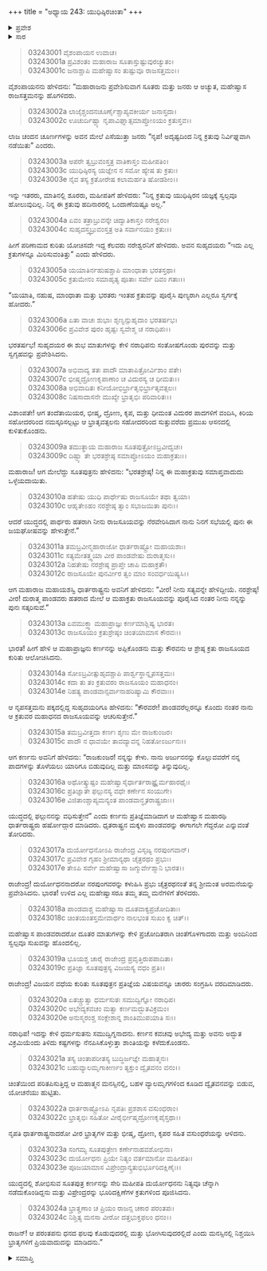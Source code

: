 +++
title = "ಅಧ್ಯಾಯ 243: ಯುಧಿಷ್ಠಿರಚಿಂತಾ"
+++

<details><summary>ಪ್ರವೇಶ</summary>


।।   ಓಂ ಓಂ ನಮೋ ನಾರಾಯಣಾಯ।।   ಶ್ರೀ ವೇದವ್ಯಾಸಾಯ ನಮಃ ।।

ಶ್ರೀ ಕೃಷ್ಣದ್ವೈಪಾಯನ ವೇದವ್ಯಾಸ ವಿರಚಿತ  

**ಶ್ರೀ ಮಹಾಭಾರತ**

**ಆರಣ್ಯಕ ಪರ್ವ**

**ಘೋಷಯಾತ್ರಾ ಪರ್ವ**

**ಅಧ್ಯಾಯ 243**

</details>


<details><summary>ಸಾರ</summary>

ಅರ್ಜುನನನ್ನು ಕೊಲ್ಲುವವರೆಗೆ ತಾನೂ ಯಾರಿಂದಲೂ ಪಾದಗಳನ್ನು ತೊಳೆಸಿಕೊಳ್ಳುವುದಿಲ್ಲ ಮತ್ತು ಮಾಂಸವನ್ನು ತಿನ್ನುವುದಿಲ್ಲವೆಂದು ಕರ್ಣನು ಪ್ರತಿಜ್ಞೆ ಮಾಡಿದುದು (1-17). ಕರ್ಣನ ಕುರಿತು ಯುಧಿಷ್ಠಿರನು ಚಿಂತಿಸಿ ದ್ವೈತವನವನ್ನು ಬಿಟ್ಟುಹೋಗಲು ಯೋಚಿಸುವುದು (18-21). ದುರ್ಯೋಧನನು ಧನದ ಫಲವು ಕೊಡುವುದರಲ್ಲಿ ಮತ್ತು ಭೋಗಿಸುವುದರಲ್ಲಿದೆ ಎಂದು ಮನಸ್ಸಿನಲ್ಲಿ ನಿಶ್ಚಯಿಸಿ ಅದರಂತೆ ನಡೆದುಕೊಂಡಿದುದು (22-24).

</details>


> 03243001 ವೈಶಂಪಾಯನ ಉವಾಚ।  
03243001a ಪ್ರವಿಶಂತಂ ಮಹಾರಾಜ ಸೂತಾಸ್ತುಷ್ಟುವುರಚ್ಯುತಂ।  
03243001c ಜನಾಶ್ಚಾಪಿ ಮಹೇಷ್ವಾಸಂ ತುಷ್ಟುವೂ ರಾಜಸತ್ತಮಂ।।

ವೈಶಂಪಾಯನನು ಹೇಳಿದನು: “ಮಹಾರಾಜನು ಪ್ರವೇಶಿಸುವಾಗ ಸೂತರು ಮತ್ತು ಜನರು ಆ ಅಚ್ಯುತ, ಮಹೇಷ್ವಾಸ ರಾಜಸತ್ತಮನನ್ನು ಹೊಗಳಿದರು.

> 03243002a ಲಾಜೈಶ್ಚಂದನಚೂರ್ಣೈಶ್ಚಾಪ್ಯವಕೀರ್ಯ ಜನಾಸ್ತದಾ।  
03243002c ಊಚುರ್ದಿಷ್ಟ್ಯಾ ನೃಪಾವಿಘ್ನಾತ್ಸಮಾಪ್ತೋಽಯಂ ಕ್ರತುಸ್ತವ।।

ಲಾಜ ಚಂದನ ಚೂರ್ಣಗಳನ್ನು ಅವನ ಮೇಲೆ ಎಸೆಯುತ್ತಾ ಜನರು “ನೃಪ! ಅದೃಷ್ಟದಿಂದ ನಿನ್ನ ಕ್ರತುವು ನಿರ್ವಿಘ್ನವಾಗಿ ನಡೆಯಿತು” ಎಂದರು.

> 03243003a ಅಪರೇ ತ್ವಬ್ರುವಂಸ್ತತ್ರ ವಾತಿಕಾಸ್ತಂ ಮಹೀಪತಿಂ।  
03243003c ಯುಧಿಷ್ಠಿರಸ್ಯ ಯಜ್ಞೇನ ನ ಸಮೋ ಹ್ಯೇಷ ತು ಕ್ರತುಃ।  
03243003e ನೈವ ತಸ್ಯ ಕ್ರತೋರೇಷ ಕಲಾಮರ್ಹತಿ ಷೋಡಶೀಂ।।

ಇನ್ನು ಇತರರು, ಮಾತಿನಲ್ಲಿ ಶೂರರು, ಮಹೀಪತಿಗೆ ಹೇಳಿದರು: “ನಿನ್ನ ಕ್ರತುವು ಯುಧಿಷ್ಠಿರನ ಯಜ್ಞಕ್ಕೆ ಸ್ವಲ್ಪವೂ ಹೋಲುವುದಿಲ್ಲ. ನಿನ್ನ ಈ ಕ್ರತುವು ಹದಿನಾರರಲ್ಲಿ ಒಂದಾಣೆಯಷ್ಟೂ ಅಲ್ಲ.”

> 03243004a ಏವಂ ತತ್ರಾಬ್ರುವನ್ಕೇ ಚಿದ್ವಾತಿಕಾಸ್ತಂ ನರೇಶ್ವರಂ।  
03243004c ಸುಹೃದಸ್ತ್ವಬ್ರುವಂಸ್ತತ್ರ ಅತಿ ಸರ್ವಾನಯಂ ಕ್ರತುಃ।।

ಹೀಗೆ ಪರಿಣಾಮದ ಕುರಿತು ಯೋಚಿಸದೇ ಇದ್ದ ಕೆಲವರು ನರೇಶ್ವರನಿಗೆ ಹೇಳಿದರು. ಅವನ ಸುಹೃದಯರು “ಇದು ಎಲ್ಲ ಕ್ರತುಗಳನ್ನೂ ಮಿರಿಸುವಂತಿತ್ತು” ಎಂದು ಹೇಳಿದರು.

> 03243005a ಯಯಾತಿರ್ನಹುಷಶ್ಚಾಪಿ ಮಾಂಧಾತಾ ಭರತಸ್ತಥಾ।  
03243005c ಕ್ರತುಮೇನಂ ಸಮಾಹೃತ್ಯ ಪೂತಾಃ ಸರ್ವೇ ದಿವಂ ಗತಾಃ।।

“ಯಯಾತಿ, ನಹುಷ, ಮಾಂಧಾತಾ ಮತ್ತು ಭರತರು ಇಂತಹ ಕ್ರತುವನ್ನು ಪೂರೈಸಿ ಪುಣ್ಯರಾಗಿ ಎಲ್ಲರೂ ಸ್ವರ್ಗಕ್ಕೆ ಹೋದರು.”

> 03243006a ಏತಾ ವಾಚಃ ಶುಭಾಃ ಶೃಣ್ವನ್ಸುಹೃದಾಂ ಭರತರ್ಷಭ।  
03243006c ಪ್ರವಿವೇಶ ಪುರಂ ಹೃಷ್ಟಃ ಸ್ವವೇಶ್ಮ ಚ ನರಾಧಿಪಃ।।

ಭರತರ್ಷಭ! ಸುಹೃದಯರ ಈ ಶುಭ ಮಾತುಗಳನ್ನು ಕೇಳಿ ನರಾಧಿಪನು ಸಂತೋಷಗೊಂಡು ಪುರವನ್ನು ಮತ್ತು ಸ್ವಗೃಹವನ್ನು ಪ್ರವೇಶಿಸಿದನು.

> 03243007a ಅಭಿವಾದ್ಯ ತತಃ ಪಾದೌ ಮಾತಾಪಿತ್ರೋರ್ವಿಶಾಂ ಪತೇ।  
03243007c ಭೀಷ್ಮದ್ರೋಣಕೃಪಾಣಾಂ ಚ ವಿದುರಸ್ಯ ಚ ಧೀಮತಃ।।  
03243008a ಅಭಿವಾದಿತಃ ಕನೀಯೋಭಿರ್ಭ್ರಾತೃಭಿರ್ಭ್ರಾತೃವತ್ಸಲಃ।   
03243008c ನಿಷಸಾದಾಸನೇ ಮುಖ್ಯೇ ಭ್ರಾತೃಭಿಃ ಪರಿವಾರಿತಃ।।

ವಿಶಾಂಪತೇ! ಆಗ ತಂದೆತಾಯಿಯರ, ಭೀಷ್ಮ, ದ್ರೋಣ, ಕೃಪ, ಮತ್ತು ಧೀಮಂತ ವಿದುರರ ಪಾದಗಳಿಗೆ ವಂದಿಸಿ, ಕಿರಿಯ ಸಹೋದರರಿಂದ ನಮಸ್ಕರಿಸಲ್ಪಟ್ಟು ಆ ಭ್ರಾತೃವತ್ಸಲನು ಸಹೋದರರಿಂದ ಸುತ್ತುವರೆದು ಪ್ರಮುಖ ಆಸನದಲ್ಲಿ ಕುಳಿತುಕೊಂಡನು.

> 03243009a ತಮುತ್ಥಾಯ ಮಹಾರಾಜ ಸೂತಪುತ್ರೋಽಬ್ರವೀದ್ವಚಃ।  
03243009c ದಿಷ್ಟ್ಯಾ ತೇ ಭರತಶ್ರೇಷ್ಠ ಸಮಾಪ್ತೋಽಯಂ ಮಹಾಕ್ರತುಃ।।

ಮಹಾರಾಜ! ಆಗ ಮೇಲೆದ್ದು ಸೂತಪುತ್ರನು ಹೇಳಿದನು: “ಭರತಶ್ರೇಷ್ಠ! ನಿನ್ನ ಈ ಮಹಾಕ್ರತುವು ಸಮಾಪ್ತವಾದುದು ಒಳ್ಳೆಯದಾಯಿತು.

> 03243010a ಹತೇಷು ಯುಧಿ ಪಾರ್ಥೇಷು ರಾಜಸೂಯೇ ತಥಾ ತ್ವಯಾ।  
03243010c ಆಹೃತೇಽಹಂ ನರಶ್ರೇಷ್ಠ ತ್ವಾಂ ಸಭಾಜಯಿತಾ ಪುನಃ।।

ಆದರೆ ಯುದ್ಧದಲ್ಲಿ ಪಾರ್ಥರು ಹತರಾಗಿ ನೀನು ರಾಜಸೂಯವನ್ನು ನೆರವೇರಿಸಿದಾಗ ನಾನು ನಿನಗೆ ಸಭೆಯಲ್ಲಿ ಪುನಃ ಈ ಜಯಘೋಷವನ್ನು ಹೇಳುತ್ತೇನೆ.”

> 03243011a ತಮಬ್ರವೀನ್ಮಹಾರಾಜೋ ಧಾರ್ತರಾಷ್ಟ್ರೋ ಮಹಾಯಶಾಃ।  
03243011c ಸತ್ಯಮೇತತ್ತ್ವಯಾ ವೀರ ಪಾಂಡವೇಷು ದುರಾತ್ಮಸು।।  
03243012a ನಿಹತೇಷು ನರಶ್ರೇಷ್ಠ ಪ್ರಾಪ್ತೇ ಚಾಪಿ ಮಹಾಕ್ರತೌ।  
03243012c ರಾಜಸೂಯೇ ಪುನರ್ವೀರ ತ್ವಂ ಮಾಂ ಸಂವರ್ಧಯಿಷ್ಯಸಿ।।

ಆಗ ಮಹಾರಾಜ ಮಹಾಯಶಸ್ವಿ ಧಾರ್ತರಾಷ್ಟ್ರನು ಅವನಿಗೆ ಹೇಳಿದನು: “ವೀರ! ನೀನು ಸತ್ಯವನ್ನೇ ಹೇಳಿದ್ದೀಯೆ. ನರಶ್ರೇಷ್ಠ! ವೀರ! ದುರಾತ್ಮ ಪಾಂಡವರು ಹತರಾದ ಮೇಲೆ ಆ ಮಹಾಕ್ರತು ರಾಜಸೂಯವನ್ನು ಪೂರೈಸಿದ ನಂತರ ನೀನು ನನ್ನನ್ನು ಪುನಃ ಸತ್ಕರಿಸುವೆ.”

> 03243013a ಏವಮುಕ್ತ್ವಾ ಮಹಾಪ್ರಾಜ್ಞಃ ಕರ್ಣಮಾಶ್ಲಿಷ್ಯ ಭಾರತ।  
03243013c ರಾಜಸೂಯಂ ಕ್ರತುಶ್ರೇಷ್ಠಂ ಚಿಂತಯಾಮಾಸ ಕೌರವಃ।।

ಭಾರತ! ಹೀಗೆ ಹೇಳಿ ಆ ಮಹಾಪ್ರಾಜ್ಞನು ಕರ್ಣನನ್ನು ಅಪ್ಪಿಕೊಂಡನು ಮತ್ತು ಕೌರವನು ಆ ಶ್ರೇಷ್ಠ ಕ್ರತು ರಾಜಸೂಯದ ಕುರಿತು ಆಲೋಚಿಸಿದನು.

> 03243014a ಸೋಽಬ್ರವೀತ್ಸುಹೃದಶ್ಚಾಪಿ ಪಾರ್ಶ್ವಸ್ಥಾನ್ನೃಪಸತ್ತಮಃ।  
03243014c ಕದಾ ತು ತಂ ಕ್ರತುವರಂ ರಾಜಸೂಯಂ ಮಹಾಧನಂ।  
03243014e ನಿಹತ್ಯ ಪಾಂಡವಾನ್ಸರ್ವಾನಾಹರಿಷ್ಯಾಮಿ ಕೌರವಾಃ।।

ಆ ನೃಪಸತ್ತಮನು ಪಕ್ಕದಲ್ಲಿದ್ದ ಸುಹೃದಯರಿಗೂ ಹೇಳಿದನು: “ಕೌರವರೇ! ಪಾಂಡವರೆಲ್ಲರನ್ನೂ ಕೊಂದು ನಂತರ ನಾನು ಆ ಕ್ರತುವರ ಮಹಾಧನದ ರಾಜಸೂಯವನ್ನು ಆಚರಿಸುತ್ತೇನೆ.”

> 03243015a ತಮಬ್ರವೀತ್ತದಾ ಕರ್ಣಃ ಶೃಣು ಮೇ ರಾಜಕುಂಜರ।  
03243015c ಪಾದೌ ನ ಧಾವಯೇ ತಾವದ್ಯಾವನ್ನ ನಿಹತೋಽರ್ಜುನಃ।।

ಆಗ ಕರ್ಣನು ಅವನಿಗೆ ಹೇಳಿದನು: “ರಾಜಕುಂಜರ! ನನ್ನನ್ನು ಕೇಳು. ನಾನು ಅರ್ಜುನನನ್ನು ಕೊಲ್ಲುವವರೆಗೆ ನನ್ನ ಪಾದಗಳನ್ನು ತೊಳೆಯಲು ಯಾರಿಗೂ ಬಿಡುವುದಿಲ್ಲ ಮತ್ತು ಮಾಂಸವನ್ನು ತಿನ್ನುವುದಿಲ್ಲ.

> 03243016a ಅಥೋತ್ಕ್ರುಷ್ಟಂ ಮಹೇಷ್ವಾಸೈರ್ಧಾರ್ತರಾಷ್ಟ್ರೈರ್ಮಹಾರಥೈಃ।  
03243016c ಪ್ರತಿಜ್ಞಾತೇ ಫಲ್ಗುನಸ್ಯ ವಧೇ ಕರ್ಣೇನ ಸಂಯುಗೇ।  
03243016e ವಿಜಿತಾಂಶ್ಚಾಪ್ಯಮನ್ಯಂತ ಪಾಂಡವಾನ್ಧೃತರಾಷ್ಟ್ರಜಾಃ।।

ಯುದ್ಧದಲ್ಲಿ ಫಲ್ಗುನನನ್ನು ವಧಿಸುತ್ತೇನೆ” ಎಂದು ಕರ್ಣನು ಪ್ರತಿಜ್ಞೆಮಾಡಿದಾಗ ಆ ಮಹೇಷ್ವಾಸ ಮಹಾರಥಿ ಧಾರ್ತರಾಷ್ಟ್ರರು ಹರ್ಷೋದ್ಗಾರ ಮಾಡಿದರು. ಧೃತರಾಷ್ಟ್ರನ ಮಕ್ಕಳು ಪಾಂಡವರನ್ನು ಈಗಾಗಲೇ ಗೆದ್ದರೋ ಎನ್ನುವಂತೆ ತೋರಿದರು.

> 03243017a ದುರ್ಯೋಧನೋಽಪಿ ರಾಜೇಂದ್ರ ವಿಸೃಜ್ಯ ನರಪುಂಗವಾನ್।  
03243017c ಪ್ರವಿವೇಶ ಗೃಹಂ ಶ್ರೀಮಾನ್ಯಥಾ ಚೈತ್ರರಥಂ ಪ್ರಭುಃ।  
03243017e ತೇಽಪಿ ಸರ್ವೇ ಮಹೇಷ್ವಾಸಾ ಜಗ್ಮುರ್ವೇಶ್ಮಾನಿ ಭಾರತ।।

ರಾಜೇಂದ್ರ! ದುರ್ಯೋಧನನಾದರೋ ನರಪುಂಗವರನ್ನು ಕಳುಹಿಸಿ ಪ್ರಭು ಚೈತ್ರರಥನಂತೆ ತನ್ನ ಶ್ರೀಮಂತ ಅರಮನೆಯನ್ನು ಪ್ರವೇಶಿಸಿದನು. ಭಾರತ! ಉಳಿದ ಎಲ್ಲ ಮಹೇಷ್ವಾಸರೂ ತಮ್ಮ ತಮ್ಮ ಮನೆಗಳಿಗೆ ತೆರಳಿದರು.

> 03243018a ಪಾಂಡವಾಶ್ಚ ಮಹೇಷ್ವಾಸಾ ದೂತವಾಕ್ಯಪ್ರಚೋದಿತಾಃ।  
03243018c ಚಿಂತಯಂತಸ್ತಮೇವಾರ್ಥಂ ನಾಲಭಂತ ಸುಖಂ ಕ್ವ ಚಿತ್।।

ಮಹೇಷ್ವಾಸ ಪಾಂಡವರಾದರೋ ದೂತರ ಮಾತುಗಳನ್ನು ಕೇಳಿ ಪ್ರಚೋದಿತರಾಗಿ ಚಿಂತೆಗೊಳಗಾದರು ಮತ್ತು ಅಂದಿನಿಂದ ಸ್ವಲ್ಪವೂ  ಸುಖವನ್ನು ಹೊಂದಲಿಲ್ಲ.

> 03243019a ಭೂಯಶ್ಚ ಚಾರೈ ರಾಜೇಂದ್ರ ಪ್ರವೃತ್ತಿರುಪಪಾದಿತಾ।   
03243019c ಪ್ರತಿಜ್ಞಾ ಸೂತಪುತ್ರಸ್ಯ ವಿಜಯಸ್ಯ ವಧಂ ಪ್ರತಿ।।

ರಾಜೇಂದ್ರ! ವಿಜಯನ ವಧೆಯ ಕುರಿತು ಸೂತಪುತ್ರನ ಪ್ರತಿಜ್ಞೆಯ ವಿಷಯವನ್ನೂ ಚಾರರು ಸಂಗ್ರಹಿಸಿ ವರದಿಮಾಡಿದರು.

> 03243020a ಏತಚ್ಚ್ರುತ್ವಾ ಧರ್ಮಸುತಃ ಸಮುದ್ವಿಗ್ನೋ ನರಾಧಿಪ।  
03243020c ಅಭೇದ್ಯಕವಚಂ ಮತ್ವಾ ಕರ್ಣಮದ್ಭುತವಿಕ್ರಮಂ।  
03243020e ಅನುಸ್ಮರಂಶ್ಚ ಸಂಕ್ಲೇಶಾನ್ನ ಶಾಂತಿಮುಪಯಾತಿ ಸಃ।।

ನರಾಧಿಪ! ಇದನ್ನು ಕೇಳಿ ಧರ್ಮಸುತನು ಸಮುದ್ವಿಗ್ನನಾದನು. ಕರ್ಣನ ಕವಚವು ಅಭೇದ್ಯ ಮತ್ತು ಅವನು ಅದ್ಭುತ ವಿಕ್ರಮಿಯೆಂದು ತಿಳಿದು ಕಷ್ಟಗಳನ್ನು ನೆನಪಿಸಿಕೊಳ್ಳುತ್ತಾ ಶಾಂತಿಯನ್ನು ಕಳೆದುಕೊಂಡನು.

> 03243021a ತಸ್ಯ ಚಿಂತಾಪರೀತಸ್ಯ ಬುದ್ಧಿರ್ಜಜ್ಞೇ ಮಹಾತ್ಮನಃ।  
03243021c ಬಹುವ್ಯಾಲಮೃಗಾಕೀರ್ಣಂ ತ್ಯಕ್ತುಂ ದ್ವೈತವನಂ ವನಂ।।

ಚಿಂತೆಯಿಂದ ಪರಿತಪಿಸುತ್ತಿದ್ದ ಆ ಮಹಾತ್ಮನ ಮನಸ್ಸಿನಲ್ಲಿ, ಬಹಳ ವ್ಯಾಲಮೃಗಗಳಿಂದ ಕೂಡಿದ ದ್ವೈತವನವನ್ನು ಬಿಡುವ, ಯೋಚನೆಯು ಹುಟ್ಟಿತು.

> 03243022a ಧಾರ್ತರಾಷ್ಟ್ರೋಽಪಿ ನೃಪತಿಃ ಪ್ರಶಶಾಸ ವಸುಂಧರಾಂ।  
03243022c ಭ್ರಾತೃಭಿಃ ಸಹಿತೋ ವೀರೈರ್ಭೀಷ್ಮದ್ರೋಣಕೃಪೈಸ್ತಥಾ।।

ನೃಪತಿ ಧಾರ್ತರಾಷ್ಟ್ರನಾದರೋ ವೀರ ಭ್ರಾತೃಗಳ ಮತ್ತು ಭೀಷ್ಮ, ದ್ರೋಣ, ಕೃಪರ ಸಹಿತ ವಸುಂಧರೆಯನ್ನು ಆಳಿದನು.

> 03243023a ಸಂಗಮ್ಯ ಸೂತಪುತ್ರೇಣ ಕರ್ಣೇನಾಹವಶೋಭಿನಾ।  
03243023c ದುರ್ಯೋಧನಃ ಪ್ರಿಯೇ ನಿತ್ಯಂ ವರ್ತಮಾನೋ ಮಹೀಪತಿಃ।  
03243023e ಪೂಜಯಾಮಾಸ ವಿಪ್ರೇಂದ್ರಾನ್ಕ್ರತುಭಿರ್ಭೂರಿದಕ್ಷಿಣೈಃ।।

ಯುದ್ಧದಲ್ಲಿ ಶೋಭಿಸುವ ಸೂತಪುತ್ರ ಕರ್ಣನನ್ನು ಸೇರಿ ಮಹೀಪತಿ ದುರ್ಯೋಧನನು ನಿತ್ಯವೂ ಚೆನ್ನಾಗಿ ನಡೆದುಕೊಂಡಿದ್ದನು ಮತ್ತು ವಿಪ್ರೇಂದ್ರರನ್ನು ಭೂರಿದಕ್ಷಿಣೆಗಳ ಕ್ರತುಗಳಿಂದ ಪೂಜಿಸಿದನು.

> 03243024a ಭ್ರಾತೄಣಾಂ ಚ ಪ್ರಿಯಂ ರಾಜನ್ಸ ಚಕಾರ ಪರಂತಪಃ।   
03243024c ನಿಶ್ಚಿತ್ಯ ಮನಸಾ ವೀರೋ ದತ್ತಭುಕ್ತಫಲಂ ಧನಂ।।

ರಾಜನ್! ಆ ಪರಂತಪನು ಧನದ ಫಲವು ಕೊಡುವುದರಲ್ಲಿ ಮತ್ತು ಭೋಗಿಸುವುದರಲ್ಲಿದೆ ಎಂದು ಮನಸ್ಸಿನಲ್ಲಿ ನಿಶ್ಚಯಿಸಿ ಭ್ರಾತೃಗಳಿಗೆ ಪ್ರಿಯವಾದುದನ್ನು ಮಾಡಿದನು.”



<details><summary>ಸಮಾಪ್ತಿ</summary>


ಇತಿ ಶ್ರೀ ಮಹಾಭಾರತೇ ಆರಣ್ಯಕ ಪರ್ವಣಿ ಘೋಷಯಾತ್ರಾ ಪರ್ವಣಿ ಯುಧಿಷ್ಠಿರಚಿಂತಾಯಾಂ ತ್ರಿಚತ್ವಾರಿಂಶದಧಿಕದ್ವಿಶತತಮೋಽಧ್ಯಾಯಃ।  
ಇದು ಮಹಾಭಾರತದ ಆರಣ್ಯಕ ಪರ್ವದಲ್ಲಿ ಘೋಷಯಾತ್ರಾ ಪರ್ವದಲ್ಲಿ ಯುಧಿಷ್ಠಿರಚಿಂತೆಯಲ್ಲಿ ಇನ್ನೂರಾನಲ್ವತ್ಮೂರನೆಯ ಅಧ್ಯಾಯವು.
ಇತಿ ಶ್ರೀ ಮಹಾಭಾರತೇ ಆರಣ್ಯಕ ಪರ್ವಣಿ ಘೋಷಯಾತ್ರಾ ಪರ್ವಃ।  
ಇದು ಮಹಾಭಾರತದ ಆರಣ್ಯಕ ಪರ್ವದಲ್ಲಿ ಘೋಷಯಾತ್ರಾ ಪರ್ವವು.
ಇದೂವರೆಗಿನ ಒಟ್ಟು ಮಹಾಪರ್ವಗಳು-2/18, ಉಪಪರ್ವಗಳು-39/100, ಅಧ್ಯಾಯಗಳು-540/1995, ಶ್ಲೋಕಗಳು-18031/73784.


</details>
